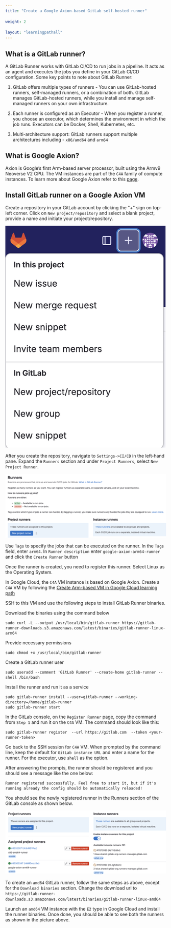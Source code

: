 ```yaml
---
title: "Create a Google Axion-based GitLab self-hosted runner"

weight: 2

layout: "learningpathall"
---
```


## What is a GitLab runner?
A GitLab Runner works with GitLab CI/CD to run jobs in a pipeline. It acts as an agent and executes the jobs you define in your GitLab CI/CD configuration. Some key points to note about GitLab Runner:

1. GitLab offers multiple types of runners - You can use GitLab-hosted runners, self-managed runners, or a combination of both. GitLab manages GitLab-hosted runners, while you install and manage self-managed runners on your own infrastructure.

2. Each runner is configured as an Executor - When you register a runner, you choose an executor, which determines the environment in which the job runs. Executors can be Docker, Shell, Kubernetes, etc.

3. Multi-architecture support: GitLab runners support multiple architectures including - `x86/amd64` and `arm64`

## What is Google Axion?
Axion is Google’s first Arm-based server processor, built using the Armv9 Neoverse V2 CPU. The VM instances are part of the `C4A` family of compute instances. To learn more about Google Axion refer to this [page](http://cloud.google.com/products/axion/).

## Install GitLab runner on a Google Axion VM

Create a repository in your GitLab account by clicking the "+" sign on top-left corner. Click on `New project/repository` and select a blank project, provide a name and initiate your project/repository.

![repository #center](_images/repository.png)

After you create the repository, navigate to `Settings->CI/CD` in the left-hand pane. Expand the `Runners` section and under `Project Runners`, select `New Project Runner`.

![arm64-runner #center](_images/create-gitlab-runner.png)

Use `Tags` to specify the jobs that can be executed on the runner. In the `Tags` field, enter `arm64`. In `Runner description` enter `google-axion-arm64-runner` and click the `Create Runner` button

Once the runner is created, you need to register this runner. Select Linux as the Operating System.

In Google Cloud, the `C4A` VM instance is based on Google Axion. Create a `C4A` VM by following the [Create Arm-based VM in Google Cloud learning path](/learning-paths/servers-and-cloud-computing/csp/google/)

SSH to this VM and use the following steps to install GitLab Runner binaries.

Download the binaries using the command below

```console
sudo curl -L --output /usr/local/bin/gitlab-runner https://gitlab-runner-downloads.s3.amazonaws.com/latest/binaries/gitlab-runner-linux-arm64
```

Provide necessary permissions
```console
sudo chmod +x /usr/local/bin/gitlab-runner
```
Create a GitLab runner user
```console
sudo useradd --comment 'GitLab Runner' --create-home gitlab-runner --shell /bin/bash
```
Install the runner and run it as a service
```console
sudo gitlab-runner install --user=gitlab-runner --working-directory=/home/gitlab-runner
sudo gitlab-runner start
```
In the GitLab console, on the `Register Runner` page, copy the command from `Step 1` and run it on the `C4A` VM. The command should look like this:
```console
sudo gitlab-runner register  --url https://gitlab.com  --token <your-runner-token>
```
Go back to the SSH session for `C4A` VM. When prompted by the command line, keep the default for `GitLab instance URL` and enter a name for the runner. For the executor, use `shell` as the option.

After answering the prompts, the runner should be registered and you should see a message like the one below:

```output
Runner registered successfully. Feel free to start it, but if it's running already the config should be automatically reloaded!
```

You should see the newly registered runner in the Runners section of the GitLab console as shown below.

![registered-runner #center](_images/registered-runner.png)

To create an `amd64` GitLab runner, follow the same steps as above, except for the `Download binaries` section. Change the download url to `https://gitlab-runner-downloads.s3.amazonaws.com/latest/binaries/gitlab-runner-linux-amd64`

Launch an `amd64` VM instance with the `E2` type in Google Cloud and install the runner binaries. Once done, you should be able to see both the runners as shown in the picture above.
